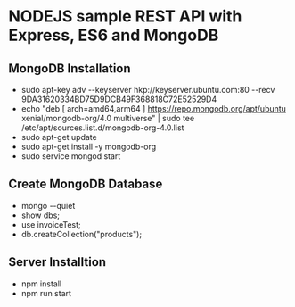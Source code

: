 # NODEJS sample REST API with Express, ES6 and MongoDB

## MongoDB Installation
 - sudo apt-key adv --keyserver hkp://keyserver.ubuntu.com:80 --recv 9DA31620334BD75D9DCB49F368818C72E52529D4
 - echo "deb [ arch=amd64,arm64 ] https://repo.mongodb.org/apt/ubuntu xenial/mongodb-org/4.0 multiverse" | sudo tee /etc/apt/sources.list.d/mongodb-org-4.0.list
 - sudo apt-get update
 - sudo apt-get install -y mongodb-org 
 - sudo service mongod start

## Create MongoDB Database
 - mongo --quiet
 - show dbs;
 - use invoiceTest;
 - db.createCollection("products");

## Server Installtion
 - npm install
 - npm run start

